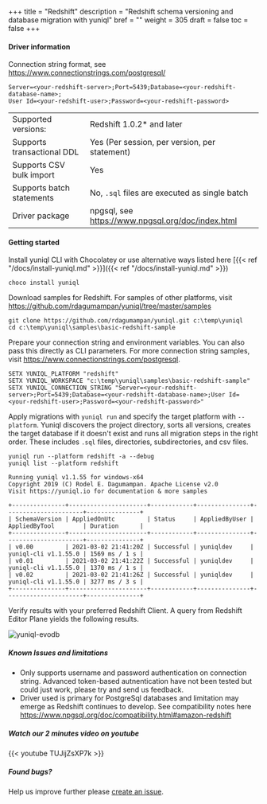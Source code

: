 +++
title = "Redshift"
description = "Redshift schema versioning and database migration with yuniql"
bref = ""
weight = 305
draft = false
toc = false
+++

#### Driver information

Connection string format, see https://www.connectionstrings.com/postgresql/
```shell
Server=<your-redshift-server>;Port=5439;Database=<your-redshift-database-name>;
User Id=<your-redshift-user>;Password=<your-redshift-password>
```
|||
|---|---|
|Supported versions: |Redshift 1.0.2* and later|
|Supports transactional DDL|Yes (Per session, per version, per statement)|
|Supports CSV bulk import|Yes|
|Supports batch statements|No, `.sql` files are executed as single batch|
|Driver package|npgsql, see https://www.npgsql.org/doc/index.html|

#### Getting started

Install yuniql CLI with Chocolatey or use alternative ways listed here  [{{< ref "/docs/install-yuniql.md" >}}]({{< ref "/docs/install-yuniql.md" >}})

```shell
choco install yuniql
```

Download samples for Redshift. For samples of other platforms, visit https://github.com/rdagumampan/yuniql/tree/master/samples

```shell
git clone https://github.com/rdagumampan/yuniql.git c:\temp\yuniql
cd c:\temp\yuniql\samples\basic-redshift-sample
```

Prepare your connection string and environment variables. You can also pass this directly as CLI parameters. For more connection string samples, visit https://www.connectionstrings.com/postgresql.

```shell
SETX YUNIQL_PLATFORM "redshift"
SETX YUNIQL_WORKSPACE "c:\temp\yuniql\samples\basic-redshift-sample"
SETX YUNIQL_CONNECTION_STRING "Server=<your-redshift-server>;Port=5439;Database=<your-redshift-database-name>;User Id=<your-redshift-user>;Password=<your-redshift-password>"
```

Apply migrations with `yuniql run` and specify the target platform with `--platform`. Yuniql discovers the project directory, sorts all versions, creates the target database if it doesn't exist and runs all migration steps in the right order. These includes `.sql` files, directories, subdirectories, and csv files.

```shell
yuniql run --platform redshift -a --debug
yuniql list --platform redshift

Running yuniql v1.1.55 for windows-x64
Copyright 2019 (C) Rodel E. Dagumampan. Apache License v2.0
Visit https://yuniql.io for documentation & more samples

+---------------+----------------------+------------+---------------+----------------------+---------------+
| SchemaVersion | AppliedOnUtc         | Status     | AppliedByUser | AppliedByTool        | Duration      |
+---------------+----------------------+------------+---------------+----------------------+---------------+
| v0.00         | 2021-03-02 21:41:20Z | Successful | yuniqldev     | yuniql-cli v1.1.55.0 | 1569 ms / 1 s |
| v0.01         | 2021-03-02 21:41:22Z | Successful | yuniqldev     | yuniql-cli v1.1.55.0 | 1370 ms / 1 s |
| v0.02         | 2021-03-02 21:41:26Z | Successful | yuniqldev     | yuniql-cli v1.1.55.0 | 3277 ms / 3 s |
+---------------+----------------------+------------+---------------+----------------------+---------------+
```

Verify results with your preferred Redshift Client. A query from Redshift Editor Plane yields the following results.

![yuniql-evodb](/images/get-started-redshift-01.png)

##### Known Issues and limitations

- Only supports username and password authentication on connection string. Advanced token-based autnentication have not been tested but could just work, please try and send us feedback.
- Driver used is primary for PostgreSql databases and limitation may emerge as Redshift continues to develop. See compatibility notes here https://www.npgsql.org/doc/compatibility.html#amazon-redshift

##### Watch our 2 minutes video on youtube

{{< youtube TUJijZsXP7k >}}
<br/>

##### Found bugs?

Help us improve further please [create an issue](https://github.com/rdagumampan/yuniql/issues/new).
